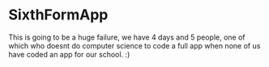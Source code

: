 # SixthFormApp
This is going to be a huge failure, we have 4 days and 5 people, one of which who doesnt do computer science to code a full app when none of us have coded an app for our school. :)
